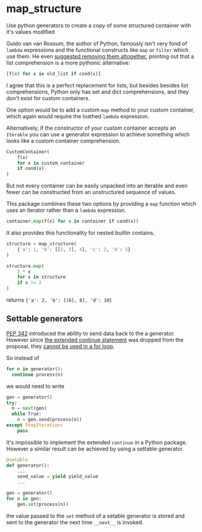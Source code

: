 # map_structure
Use python generators to create a copy of some structured container with it's values modified

Guido van van Rossum, the author of Python, famously isn't very fond of `lambda` expressions and the functional constructs like `map` or `filter` which use them. He even [suggested removing them altogether](https://www.artima.com/weblogs/viewpost.jsp?thread=98196), pointing out that a list comprehension is a more pythonic alternative: 
```python
[f(x) for x in old_list if cond(x)]
```

I agree that this is a perfect replacement for lists, but besides besides list comprehensions, Python only has set and dict comprehensions, and they don't exist for custom containers.

One option would be to add a custom `map` method to your custom container, which again would require the loathed `lambda` expression.

Alternatively, if the constructor of your custom container accepts an `Iterable` you can use a generator expression to achieve something which looks like a custom container comprehension.

```python
CustomContainer(
    f(x) 
    for x in custom_container 
    if cond(x)
)
``` 

But not every container can be easily unpacked into an iterable and even fewer can be constructed from an unstructured sequence of values.

This package combines these two options by providing a `map` function which uses an iterator rather than a `lambda` expression.

```python
container.map(f(x) for x in container if cond(x))
``` 

It also provides this functionality for nested builtin contains.

```python
structure = map_structure(
    {'a': 1, 'b': [[2, 3], 4], 'c': 2, 'd': 5}
)

structure.map(
    2 * x
    for x in structure  
    if x != 2
)
```

returns `{'a': 2, 'b': [[6], 8], 'd': 10}`

## Settable generators

[PEP 342](https://www.python.org/dev/peps/pep-0342/) introduced the ability to send data back to the a generator. However since [the extended continue statement](https://www.python.org/dev/peps/pep-0342/#the-extended-continue-statement) was dropped from the proposal, they [cannot be used in a for loop](https://stackoverflow.com/questions/36835782/using-generator-send-within-a-for-loop).

So instead of
```python
for n in generator():
  continue process(n)
```

we would need to write

```python
gen = generator()
try:
  n = next(gen)
  while True:
    n = gen.send(process(n))
except StopIteration:
    pass
```

It's impossible to implement the extended `continue` in a Python package. However a similar result can be achieved by using a settable generator.

```python
@setable
def generator():
    ...
    send_value = yield yield_value
    ...

gen = generator()
for n in gen:
    gen.set(process(n))
```

the value passed to the `set` method of a setable generator is stored and sent to the generator the next time `__next__` is invoked.
